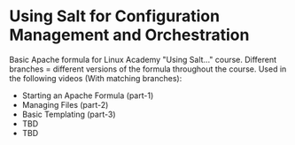 # Using Salt for Configuration Management and Orchestration

Basic Apache formula for Linux Academy "Using Salt..." course. Different branches = different versions of the formula throughout the course. Used in the following videos (With matching branches): 

+ Starting an Apache Formula (part-1)
+ Managing Files (part-2)
+ Basic Templating (part-3)
+ TBD
+ TBD
